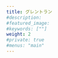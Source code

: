 ```yaml
---
title: グレントラン
#description: 
#featured_image: 
#keywords: [""]
weight: 2
#private: true
#menus: "main"
---
```


